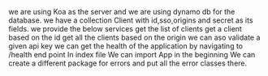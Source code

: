 we are using Koa as the server and we are using dynamo db for the database.
we have a collection Client with id,sso,origins and secret as its fields.
we provide the below services
 get the list of clients
 get a client based on the id
 get all the clients based on the origin
 we can aso validate a given api key
 we can get the health of the application by navigating to /health end point
In index file We can import App in the beginning
We can create a different package for errors and put all the error classes there.
